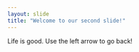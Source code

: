 ```yaml
---
layout: slide
title: "Welcome to our second slide!"
---
```

Life is good.
Use the left arrow to go back!
